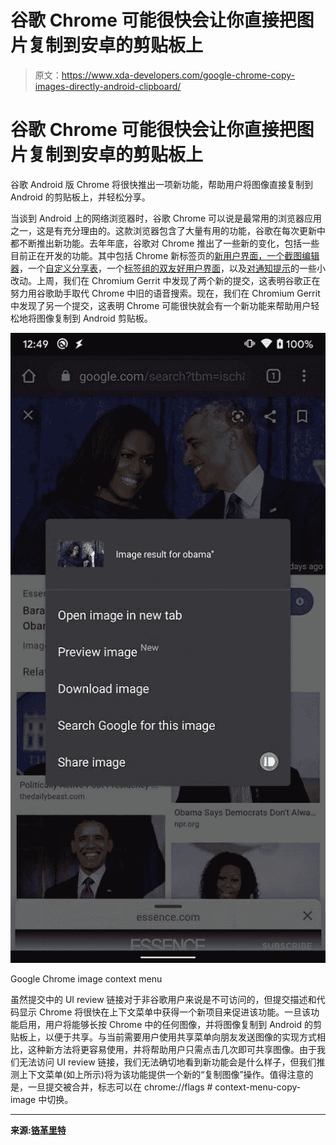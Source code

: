 # 谷歌 Chrome 可能很快会让你直接把图片复制到安卓的剪贴板上

> 原文：<https://www.xda-developers.com/google-chrome-copy-images-directly-android-clipboard/>

# 谷歌 Chrome 可能很快会让你直接把图片复制到安卓的剪贴板上

谷歌 Android 版 Chrome 将很快推出一项新功能，帮助用户将图像直接复制到 Android 的剪贴板上，并轻松分享。

当谈到 Android 上的网络浏览器时，谷歌 Chrome 可以说是最常用的浏览器应用之一，这是有充分理由的。这款浏览器包含了大量有用的功能，谷歌在每次更新中都不断推出新功能。去年年底，谷歌对 Chrome 推出了一些新的变化，包括一些目前正在开发的功能。其中包括 Chrome 新标签页的[新用户界面，一个](https://www.xda-developers.com/google-tests-radically-new-ui-chromes-new-tab-page/)[截图编辑器](https://www.xda-developers.com/google-adding-screenshot-editor-chrome-android/)，一个[自定义分享表](https://www.xda-developers.com/google-chrome-android-testing-custom-share-sheet-canary/)，一个[标签组的双友好用户界面](https://www.xda-developers.com/chrome-android-tests-duet-friendly-ui/)，以及[对通知提示](https://www.xda-developers.com/google-chrome-annoying-notification-prompts/)的一些小改动。上周，我们在 Chromium Gerrit 中发现了两个新的提交，这表明谷歌正在努力用谷歌助手取代 Chrome 中旧的语音搜索。现在，我们在 Chromium Gerrit 中发现了另一个提交，这表明 Chrome 可能很快就会有一个新功能来帮助用户轻松地将图像复制到 Android 剪贴板。

 <picture>![](img/651c3cadd5865e37d128819d2d4190b8.png)</picture> 

Google Chrome image context menu

虽然提交中的 UI review 链接对于非谷歌用户来说是不可访问的，但提交描述和代码显示 Chrome 将很快在上下文菜单中获得一个新项目来促进该功能。一旦该功能启用，用户将能够长按 Chrome 中的任何图像，并将图像复制到 Android 的剪贴板上，以便于共享。与当前需要用户使用共享菜单向朋友发送图像的实现方式相比，这种新方法将更容易使用，并将帮助用户只需点击几次即可共享图像。由于我们无法访问 UI review 链接，我们无法确切地看到新功能会是什么样子，但我们推测上下文菜单(如上所示)将为该功能提供一个新的“复制图像”操作。值得注意的是，一旦提交被合并，标志可以在 chrome://flags # context-menu-copy-image 中切换。

* * *

**来源:[铬革里特](https://chromium-review.googlesource.com/c/chromium/src/+/2008319)**